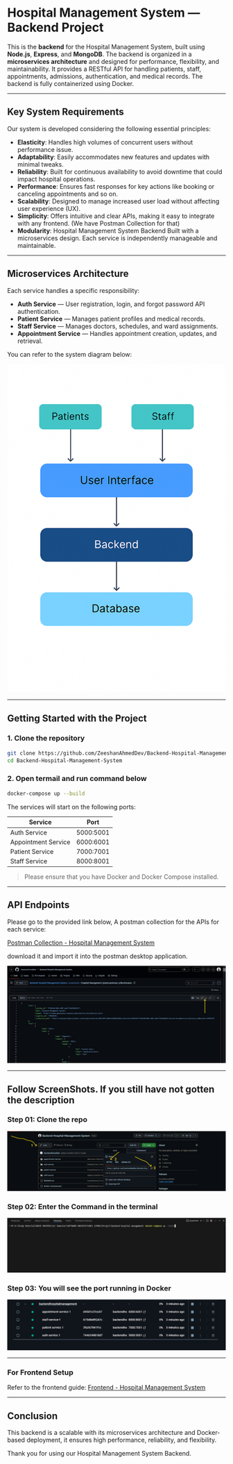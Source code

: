 # Hospital Management System — Backend Project

This is the **backend** for the Hospital Management System, built using **Node.js**, **Express**, and **MongoDB**. The backend is organized in a **microservices architecture** and designed for performance, flexibility, and maintainability. It provides a RESTful API for handling patients, staff, appointments, admissions, authentication, and medical records. The backend is fully containerized using Docker.

---

##  Key System Requirements

Our system is developed considering the following essential principles:

* **Elasticity**: Handles high volumes of concurrent users without performance issue.
* **Adaptability**: Easily accommodates new features and updates with minimal tweaks.
* **Reliability**: Built for continuous availability to avoid downtime that could impact hospital operations.
* **Performance**: Ensures fast responses for key actions like booking or canceling appointments and so on.
* **Scalability**: Designed to manage increased user load without affecting user experience (UX).
* **Simplicity**: Offers intuitive and clear APIs, making it easy to integrate with any frontend. (We have Postman Collection for that)
* **Modularity**: Hospital Management System Backend Built with a microservices design. Each service is independently manageable and maintainable.

---

## Microservices Architecture

Each service handles a specific responsibility:

* **Auth Service** — User registration, login, and forgot password API authentication.
* **Patient Service** — Manages patient profiles and medical records.
* **Staff Service** — Manages doctors, schedules, and ward assignments.
* **Appointment Service** — Handles appointment creation, updates, and retrieval.

You can refer to the system diagram below:

![Diagram](screenshots/diagram.png)

---

## Getting Started with the Project

### 1. Clone the repository

```bash
git clone https://github.com/ZeeshanAhmedDev/Backend-Hospital-Management-System.git
cd Backend-Hospital-Management-System
```

### 2. Open termail and run command below

```bash
docker-compose up --build
```

The services will start on the following ports:

| Service             | Port  |
| ------------------- | ----- |
| Auth Service        | 5000:5001 |
| Appointment Service | 6000:6001 |
| Patient Service     | 7000:7001 |
| Staff Service       | 8000:8001 |


> Please ensure that you have Docker and Docker Compose installed.

---

##  API Endpoints

Please go to the provided link below, A postman collection for the APIs for each service:

[Postman Collection - Hospital Management System](screenshots/Hospital%20Management%20System.postman_collection.json)

download it and import it into the postman desktop application.


![Download](screenshots/downloadCollection.jpeg)



---


## Follow ScreenShots. If you still have not gotten the description

### Step 01: Clone the repo
![Step 01](screenshots/img01.png)

### Step 02: Enter the Command in the terminal
![Step 02](screenshots/img02.png)


### Step 03: You will see the port running in Docker
![Step 03](screenshots/img03.png)


---


### For Frontend Setup

Refer to the frontend guide: [Frontend - Hospital Management System](https://github.com/ZeeshanAhmedDev/Hospital-Management-System)

---

## Conclusion

This backend is a scalable with its microservices architecture and Docker-based deployment, it ensures high performance, reliability, and flexibility.



Thank you for using our Hospital Management System Backend.

